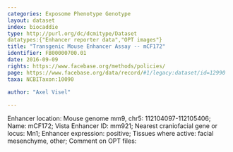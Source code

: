```yaml
---
categories: Exposome Phenotype Genotype
layout: dataset  
index: biocaddie  
type: http://purl.org/dc/dcmitype/Dataset  
datatypes:{"Enhancer reporter data","OPT images"}  
title: "Transgenic Mouse Enhancer Assay -- mCF172"  
identifier: FB00000700.01  
date: 2016-09-09  
rights: https://www.facebase.org/methods/policies/  
page: https://www.facebase.org/data/record/#1/legacy:dataset/id=12990  
taxa: NCBITaxon:10090  
  
author: "Axel Visel"  

---
```

 Enhancer location: Mouse genome mm9, chr5: 112104097-112105406; Name: mCF172; Vista Enhancer ID: mm921; Nearest craniofacial gene or locus: Mn1; Enhancer expression: positive; Tissues where active: facial mesenchyme, other; Comment on OPT files: 
